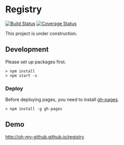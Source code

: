 # Registry 

[![Build Status](https://travis-ci.org/oh-my-github/registry.svg?branch=develop)](https://travis-ci.org/oh-my-github/registry) [![Coverage Status](https://coveralls.io/repos/github/oh-my-github/web-service/badge.svg?branch=develop)](https://coveralls.io/github/oh-my-github/web-service?branch=develop)

This project is under construction.

## Development

Please set up packages first.

```console
> npm install
> npm start -s
```

### Deploy

Before deploying pages, you need to install [gh-pages](https://github.com/tschaub/gh-pages).

```console
> npm install -g gh-pages
```

## Demo
<http://oh-my-github.github.io/registry>
